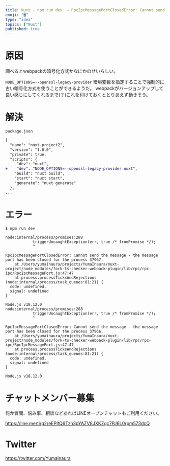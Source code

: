 ```yaml
---
title: Nuxt - npm run dev  – RpcIpcMessagePortClosedError: Cannot send the me
emoji: "🖥"
type: "idea"
topics: ["Nuxt"]
published: true
---
```


# 原因

調べるとwebpackの暗号化方式かなにかのせいらしい。

`NODE_OPTIONS=--openssl-legacy-provider` 環境変数を指定することで強制的に古い暗号化方式を使うことができるようだ。
webpackがバージョンアップして良い感じにしてくれるまで(？)これを付けておくととりあえず動きそう。

# 解決

`package.json`

```diff
{
  "name": "nuxt-project2",
  "version": "1.0.0",
  "private": true,
  "scripts": {
 -   "dev": "nuxt",
+    "dev": "NODE_OPTIONS=--openssl-legacy-provider nuxt",
    "build": "nuxt build",
    "start": "nuxt start",
    "generate": "nuxt generate"
  },
...
```

#  エラー

```
$ npm run dev
```

```
node:internal/process/promises:288
            triggerUncaughtException(err, true /* fromPromise */);
            ^

RpcIpcMessagePortClosedError: Cannot send the message - the message port has been closed for the process 37967.
    at /Users/yumainaura/projects/YumaInaura/nuxt-project/node_modules/fork-ts-checker-webpack-plugin/lib/rpc/rpc-ipc/RpcIpcMessagePort.js:47:47
    at process.processTicksAndRejections (node:internal/process/task_queues:81:21) {
  code: undefined,
  signal: undefined
}

Node.js v18.12.0
node:internal/process/promises:288
            triggerUncaughtException(err, true /* fromPromise */);
            ^

RpcIpcMessagePortClosedError: Cannot send the message - the message port has been closed for the process 37966.
    at /Users/yumainaura/projects/YumaInaura/nuxt-project/node_modules/fork-ts-checker-webpack-plugin/lib/rpc/rpc-ipc/RpcIpcMessagePort.js:47:47
    at process.processTicksAndRejections (node:internal/process/task_queues:81:21) {
  code: undefined,
  signal: undefined
}

Node.js v18.12.0
```

# チャットメンバー募集


何か質問、悩み事、相談などあればLINEオープンチャットもご利用ください。

https://line.me/ti/g2/eEPltQ6Tzh3pYAZV8JXKZqc7PJ6L0rpm573dcQ


# Twitter

https://twitter.com/YumaInaura

